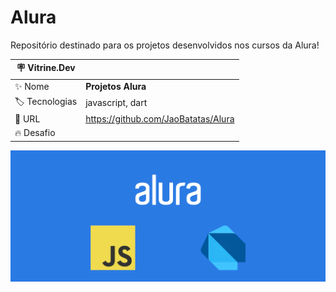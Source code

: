 # Alura

Repositório destinado para os projetos desenvolvidos nos cursos da Alura!

| :placard: Vitrine.Dev |     |
| -------------  | --- |
| :sparkles: Nome        | **Projetos Alura**
| :label: Tecnologias | javascript, dart
| :rocket: URL         | https://github.com/JaoBatatas/Alura
| :fire: Desafio     | 

<!-- Inserir imagem com a #vitrinedev ao final do link -->
![](https://raw.githubusercontent.com/JaoBatatas/Alura/main/Banner/banner.png#vitrinedev)
